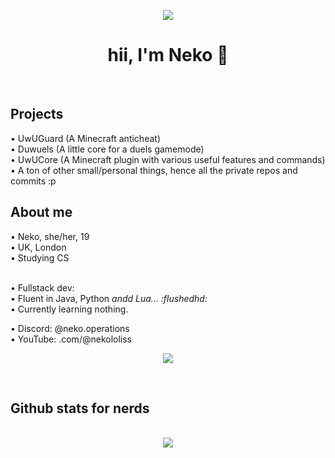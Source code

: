 <div align="center">

<img src="https://cdn.discordapp.com/emojis/774868681586114580.gif?v=1" /><br />
<h1>hii, I'm Neko 👋</h1><br />

</div>

<h2>Projects</h2>
• UwUGuard (A Minecraft anticheat)<br />
• Duwuels (A little core for a duels gamemode)<br />
• UwUCore (A Minecraft plugin with various useful features and commands)<br />
• A ton of other small/personal things, hence all the private repos and commits :p

<h2>About me</h2>
• Neko, she/her, 19<br />
• UK, London<br />
• Studying CS<br /><br />

• Fullstack dev:<br />
• Fluent in Java, Python *andd Lua... :flushedhd:*<br />
• Currently learning nothing.<br />

• Discord: @neko.operations<br />
• YouTube: .com/@nekololiss<br />

<p align="center"><a href="https://discord.com/users/846532722091360287"><img align="center" src="https://lanyard-profile-readme.vercel.app/api/846532722091360287?bg=302c33"></a></p>

<br />

<h2>Github stats for nerds</h2>
<p align = center>
  <br />
  <img src = "https://github-readme-streak-stats.herokuapp.com/?user=nekololis&theme=dracula">
</p>
